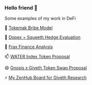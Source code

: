 ### Hello friend 👋

Some examples of my work in DeFi

🌱 [Tokemak Bribe Model](https://docs.google.com/spreadsheets/d/1KlkVCGMezxip4xVzP1Yg8AcFm3bbBNF0/edit?usp=sharing&ouid=110869294818001235283&rtpof=true&sd=true)

👯 [Dopex + Squeeth Hedge Evaluation](https://drive.google.com/file/d/1zcztCqVfkT-chVZphWXQprQn3prCrV5F/view?usp=sharing)

🔮 [Frax Finance Analysis](https://docs.google.com/document/d/187S66DjdtEf760o6FZE86F27bP0bMRc3/edit?usp=sharing&ouid=110869294818001235283&rtpof=true&sd=true)

📫 [WATER Index Token Proposal](https://forum.giveth.io/t/water-a-new-paradigm-for-sustainable-liquidity/492)

😄 [Gnosis x Giveth Token Swap Proposal](https://forum.gnosis.io/t/gip-41-should-gnosisdao-partner-with-giveth-to-increased-sustainable-liquidity/4942)

⚡ [My ZenHub Board for Giveth Research](https://github.com/Giveth/GIVeconomy/labels#workspaces/all-devs-61644589b92edf0016f6999c/board?labels=research&repos=410473836)
